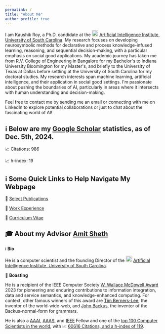 ```yaml
---
permalink: /
title: "About Me"
author_profile: true
---
```


I am Kaushik Roy, a Ph.D. candidate at the <img src="https://github.com/kauroy1994/home/assets/57400980/b46cee36-a77f-4aa3-af07-cdbea1833a95" width="20" height="20"> [Artificial Intelligence Institute, University of South Carolina](https://www.linkedin.com/company/aiisc/mycompany/). My research focuses on developing neurosymbolic methods for declarative and process knowledge-infused learning, reasoning, and sequential decision-making, with a particular emphasis on social good applications. My academic journey has taken me from R.V. College of Engineering in Bangalore for my Bachelor's to Indiana University Bloomington for my Master's, and briefly to the University of Texas at Dallas before settling at the University of South Carolina for my doctoral studies. My research interests span machine learning, artificial intelligence, and their application in social good settings. I'm passionate about pushing the boundaries of AI, particularly in areas where it intersects with human understanding and decision-making. 


Feel free to contact me by sending me an email or connecting with me on LinkedIn to explore potential collaborations or just to chat about the fascinating world of AI!

## ℹ️ Below are my [Google Scholar](https://scholar.google.com/citations?user=LpOo_IUAAAAJ&hl=en) statistics, as of Dec. 5th, 2024.
📈 Citations: 986

📈 h-index: 19

## ℹ️ Some Quick Links to Help Navigate My Webpage
🔗 [Select Publications](https://kauroy1994.github.io/home/publications/)

🔗 [Work Experience](https://kauroy1994.github.io/home/cv/)

🔗 [Curriculum Vitae](https://kauroy1994.github.io/home/markdown/)

## 🎓 About my Advisor [Amit Sheth](https://amit.aiisc.ai/)

ℹ️ **Bio**

He is a computer scientist and the founding Director of the <img src="https://github.com/kauroy1994/home/assets/57400980/b46cee36-a77f-4aa3-af07-cdbea1833a95" width="20" height="20"> [Artificial Intelligence Institute, University of South Carolina](https://www.linkedin.com/company/aiisc/mycompany/).

🥇 **Boasting**

He is a recipient of the IEEE Computer Society [W. Wallace McDowell Award](https://en.wikipedia.org/wiki/W._Wallace_McDowell_Award) 2023 for pioneering and enduring contributions to information integration, data and service semantics, and knowledge-enhanced computing. For context, other famous winners of this award are [Tim Berners-Lee](https://en.wikipedia.org/wiki/Tim_Berners-Lee), the inventor of the world-wide-web, and [John Backus](https://en.wikipedia.org/wiki/John_Backus), the inventor of the Backus-normal-form for grammars.

He is also a [AAAI](https://aaai.org/), [AAAS](https://www.aaas.org/), and [IEEE](https://www.ieee.org/) Fellow and one of the [top 100 Computer Scientists in the world](https://en.wikipedia.org/wiki/Amit_Sheth#Awards), with 📈 [60616 Citations, and a h-index of 119](https://scholar.google.com/citations?user=2T3H4ekAAAAJ&hl=en).

